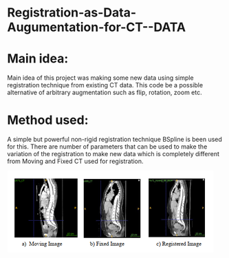 # Registration-as-Data-Augumentation-for-CT--DATA

# Main idea: 
Main idea of this project was making some new data using
simple registration technique from existing CT data. This code be a possible
alternative of arbitrary augmentation such as flip, rotation, zoom etc.
# Method used:
A simple but powerful non-rigid registration technique
BSpline is been used for this. There are number of parameters that can be
used to make the variation of the registration to make new data which is
completely different from Moving and Fixed CT used for registration.

![Result](https://github.com/fitushar/Registration-as-Data-Augumentation-for-CT--DATA/blob/master/result.PNG)
